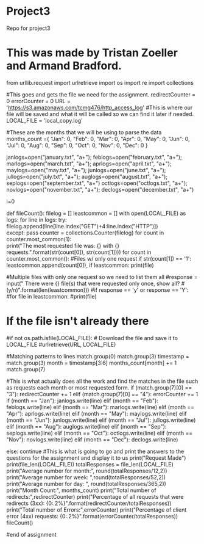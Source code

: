 # Project3
Repo for project3
# This was made by Tristan Zoeller and Armand Bradford.

from urllib.request import urlretrieve
import os
import re
import collections 

#This goes and gets the file we need for the assignment.
redirectCounter = 0
errorCounter = 0
URL = 'https://s3.amazonaws.com/tcmg476/http_access_log'
#This is where our file will be saved and what it will be called so we can find it later if needed.
LOCAL_FILE = 'local_copy.log'

#These are the months that we will be using to parse the data
months_count ={
  "Jan": 0,
  "Feb": 0,
  "Mar": 0,
  "Apr": 0,
  "May": 0,
  "Jun": 0,
  "Jul": 0,
  "Aug": 0,
  "Sep": 0,
  "Oct": 0,
  "Nov": 0,
  "Dec": 0
}

janlogs=open("january.txt", "a+"); feblogs=open("february.txt", "a+"); marlogs=open("march.txt", "a+"); 
aprlogs=open("april.txt", "a+"); maylogs=open("may.txt", "a+"); junlogs=open("june.txt", "a+");
jullogs=open("july.txt", "a+"); auglogs=open("august.txt", "a+"); seplogs=open("september.txt", "a+")
octlogs=open("octlogs.txt", "a+"); novlogs=open("november.txt", "a+"); declogs=open("december.txt", "a+")   

i=0


def fileCount():
	filelog = []
	leastcommon = []
	with open(LOCAL_FILE) as logs:
		for line in logs:
			try:
				filelog.append(line[line.index("GET")+4:line.index("HTTP")])	
			except:
				pass
	counter = collections.Counter(filelog)
	for count in counter.most_common(1):														
		print("The most requested file was: {} with {} requests.".format(str(count[0]), str(count[1])))
	for count in counter.most_common():					#Files w/ only one request
		if str(count[1]) == '1':
			leastcommon.append(count[0]), 
	if leastcommon:
    print(file)
  
  #Multiple files with only one request so we need to list them all
		#response = input(" There were {} file(s) that were requested only once, show all? 
		#(y/n)".format(len(leastcommon)))
		#if response == 'y' or response == 'Y':
			#for file in leastcommon:
				#print(file)
# If the file isn't already there
#if not os.path.isfile(LOCAL_FILE):
    # Download the file and save it to LOCAL_FILE
    #urlretrieve(URL, LOCAL_FILE)
    
   #Matching patterns to lines
   match.group(0)
    match.group(3) 
    timestamp = match.group(3)
    month = timestamp[3:6]
    months_count[month] += 1
    match.group(7) 
    
 #This is what actually does all the work and find the matches in the file such as requests each month or most requested form.
   if (match.group(7)[0] == "3"):
        redirectCounter += 1
    elif (match.group(7)[0] == "4"):
        errorCounter += 1
    if (month == "Jan"): 
        janlogs.write(line)
    elif (month == "Feb"): 
        feblogs.write(line)
    elif (month == "Mar"): 
        marlogs.write(line)
    elif (month == "Apr"): 
        aprlogs.write(line)
    elif (month == "May"): 
        maylogs.write(line)
    elif (month == "Jun"): 
        junlogs.write(line)
    elif (month == "Jul"): 
        jullogs.write(line)
    elif (month == "Aug"): 
        auglogs.write(line)
    elif (month == "Sep"): 
        seplogs.write(line)
    elif (month == "Oct"): 
        octlogs.write(line)
    elif (month == "Nov"): 
        novlogs.write(line)
    elif (month == "Dec"): 
        declogs.write(line)
    
   else:
        continue
#This is what is going to go and print the answers to the questions for the assignment and display it to us
print("Request Made")
print(file_len(LOCAL_FILE))
totalResponses = file_len(LOCAL_FILE)
print("Average number for month:", round(totalResponses/12,2))
print("Average number for week: ",round(totalResponses/52,2))
print("Average number for day: ", round(totalResponses/365,2))
print("Month Count:", months_count)
print("Total number of redirects:",redirectCounter)
print("Percentage of all requests that were redirects (3xx): {0:.2%}".format(redirectCounter/totalResponses))
print("Total number of Errors:",errorCounter)
print("Percentage of client error (4xx) requests: {0:.2%}".format(errorCounter/totalResponses))	
fileCount()

#end of assignment
